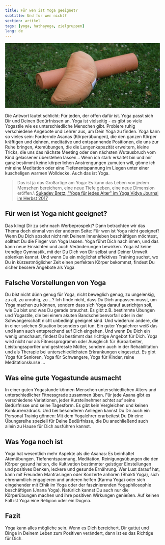 ```yaml
---
title: Für wen ist Yoga geeignet?
subtitle: Und für wen nicht?
section: artikel
tags: [yoga, hathayoga, zielgruppen]
lang: de
---
```


![Matte und Meditationskissen](/assets/images/matte-meditationskissen.jpg)

Die Antwort lautet schlicht: Für jeden, der offen dafür ist. Yoga passt sich Dir und Deinen Bedürfnissen an. Yoga ist  vielseitig - es gibt so viele Yogastile wie es unterschiedliche Menschen gibt. Probiere ruhig verschiedene Angebote und Lehrer aus, um Dein Yoga zu finden. Yoga kann so vieles sein: Fordernde Asanas (Körperübungen), die den ganzen Körper kräftigen und dehnen, meditative und entspannende Positionen, die uns zur Ruhe bringen, Atemübungen, die die Lungenkapazität erweitern, kleine Tricks, die uns das nächste Meeting oder den nächsten Wutausbruch vom Kind gelassener überstehen lassen... Wenn ich stark erkältet bin und mir ganz bestimmt keine körperlichen Anstrengungen zumuten will, gönne ich mir eine Meditation oder eine Tiefenentspannung im Liegen unter einer kuscheligen warmen Wolldecke. Auch das ist Yoga.

> Das ist ja das Großartige am Yoga: Es kann das Leben von jedem Menschen bereichern, eine neue Tiefe geben, eine neue Dimension eröffen.\\
> [Sukadev Bretz, "Yoga für jedes Alter" im Yoga Vidya Journal im Herbst 2017](https://www.yoga-vidya.de/fileadmin/download/pdf/Yoga-Vidya-Journal_Nr35.pdf)

## Für wen ist Yoga nicht geeignet?
Das klingt Dir zu sehr nach Werbeprospekt? Dann betrachten wir das Thema doch einmal von der anderen Seite: Für wen ist Yoga nicht geeignet? Wenn Du Dich absolut nicht mit Deinem Innenleben beschäftigen möchtest, solltest Du die Finger von Yoga lassen. Yoga führt Dich nach innen, und das kann neue Einsichten und auch Veränderungen bewirken. Yoga ist keine trendige Gymnastik, mit der Du Dich von Dir selbst und Deiner Umwelt ablenken kannst. Und wenn Du ein möglichst effektives Training suchst, wo Du in kürzestmöglicher Zeit einen perfekten Körper bekommst, findest Du sicher bessere Angebote als Yoga.

## Falsche Vorstellungen von Yoga
Du bist nicht dünn genug für Yoga, nicht beweglich genug, zu ungelenkig, zu alt, zu unruhig, zu ...? Ich finde nicht, dass Du Dich anpassen musst, um Yoga machen zu können, sondern dass sich Yoga darauf ausrichten soll, wie Du bist und was Du gerade brauchst. Es gibt z.B. bestimmte Übungen und Yogastile, die bei einem akuten Bandscheibenvorfall oder in der Schwangerschaft nicht unbedingt geeignet sind. Und wiederum andere, die in einer solchen Situation besonders gut tun. Ein guter Yogalehrer weiß das und kann auch entsprechend auf Dich eingehen. Und wenn Du Dich ein wenig umschaust, findest Du bestimmt das richtige Angebot für Dich. Yoga wird nicht nur als Fitnessprogramm oder Ausgleich für Büroarbeiter, Leistungssportler und gestresste Mütter, sondern auch in der Rehabilitation und als Therapie bei unterschiedlichsten Erkrankungen eingesetzt. Es gibt Yoga für Senioren, Yoga für Schwangere, Yoga für Kinder, reine Meditationskurse ...

## Was eine gute Yogastunde ausmacht
In einer guten Yogastunde können Menschen unterschiedlichen Alters und unterschiedlicher Fitnessgrade zusammen üben. Für jede Asana gibt es verschiedene Variationen, jeder Kursteilnehmer achtet auf seine Bedürfnisse und seine Tagesform. Es gibt kein Vergleichen und keinen Konkurrenzdruck. Und bei besonderen Anliegen kannst Du Dir auch ein Personal Trainig gönnen: Mit dem Yogalehrer erarbeitest Du Dir eine Übungsreihe speziell für Deine Bedürfnisse, die Du anschließend auch allein zu Hause für Dich ausführen kannst.

## Was Yoga noch ist
Yoga hat wesentlich mehr Aspekte als die Asanas: Es beinhaltet Atemübungen, Tiefenentspannung, Meditation, Reinigungsübungen die den Körper gesund halten, die Kultivation bestimmter geistiger Einstellungen und positives Denken, leckere und gesunde Ernährung. Wer Lust darauf hat, kann mit Freunden Mantrasingen oder Konzerte anhören (Bhakti Yoga), sich ehrenamtlich engagieren und anderen helfen (Karma Yoga) oder sich eingehender mit Ethik im Yoga oder der faszinierenden Yogaphilosophie beschäftigen (Jnana Yoga). Natürlich kannst Du auch nur die Körperübungen machen und ihre positiven Wirkungen genießen. Auf keinen Fall ist Yoga eine Religion oder ein Dogma.

## Fazit
Yoga kann alles mögliche sein. Wenn es Dich bereichert, Dir guttut und Dinge in Deinem Leben zum Positiven verändert, dann ist es das Richtige für Dich.

<br/>
